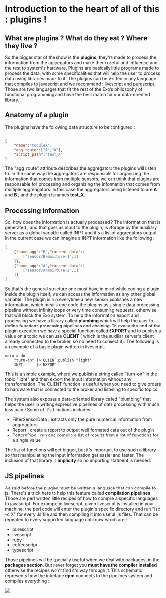 # Introduction to the heart of all of this : plugins !


## What are plugins ? What do they eat ? Where they live ? 

So the bigger star of the show is the **plugins**, they're made to process the information from the aggregators
and make them useful and influence and the rest to system's hardware. 
Plugins are basically little programs made to process the data, with some specificalities that will help the user
to process data using libraries made to it. The plugins can be written in any language that compiles to javascript
and we recommend : livescript and purescript. Those are two languages that fit the rest of the Exo's philosophy of
functional programming and have the best match for our data-oriented library. 

## Anatomy of a plugin 

The plugins have the following data structure to be configured : 

```json

{
	"name":"moduleX",
	"agg_route":["A","B"],
	"script_path":"test_X"
}

```

The "agg_route" attribute describes the aggregators the plugins will listen to. In the same way the aggregators
are responsible for organizing the information that comes from multiple sensors, we can think that plugins are responsable
for processing and organizing the information that comes from multiple aggreagators. In this case the aggregators 
being listened to are **A** and **B** , and the plugin is names **test_X**. 


## Processing information 

So, how does the information is actually processed ? The information that is generated , and that goes as input to the 
plugin, is storage by the auxiliary server as a global variable called INPT and it's a list of aggregators output. In 
the current case we can imagine a INPT information like the following : 

```json 
[
	{"name_agg":"B","current_data":[
		["sensor/B/moisture-1",1]
	]},
	{"name_agg":"A","current_data":[
		["sensor/A/moisture-2",1]
	]}
]
```

So that's the general structure one must have in mind while coding a plugin. Inside the plugin itself, we can access
the information as any other global variable. 
The plugin is run everytime a new sensor publishes a new information, which means one code the plugins as a single 
data processing pipeline without infinity loops or very time consuming requests, otherwise that will block the Exo
system. 
To help the information export and processing we have a library called **plumbing** which will help the user to define
functions processing pipelines and chaining. To evoke the end of the plugin execution we have a special function called
**EXPORT** and to publish a value on a topic we can use **CLIENT** ( which is the auxiliar server's client already 
connected to the broker, so no need to connect it). The following is an example of a basic plugin written in livescript.

```ls
main = do 
	"turn-on" |> CLIENT.publish "light"
	INPT	  |> EXPORT 
```

This is a simple example, where we publish a string called "turn-on" in the topic "light" and then export the 
input information without any transformation. The CLIENT function is useful when you need to give orders to hardware 
that is connected to the broker and listening to specific topics. 

The system also exposes a data-oriented library called "plumbing" that helps the user in writing expressive
pipelines of data processing with much less pain ! Some of it's functions includes :

* FilterSensorData : extracts only the pure numerical information from aggreagtors
* Report : create a report to output well formated data out of the plugin 
* PatternPipe : run and compile a list of results from a list of functions for a single value 

The list of functions will get bigger, but it's important to use such a library so that manipulating
the input information get easier and faster. The inclusion of that library is **implicity** so no 
importing statment is needed. 

## JS pipelines 

As said before the plugins must be written a language that can compile to js. There's a trick here to help this feature
called **compilation pipelines**. Those are perl written little recipes of how to compile a specific languages to 
javascript. For example in livescript, given livescript is installed in your machine, the perl code will enter 
the plugin's specific directory and run "lsc -c X" for every .ls file and then compiling it into useful .js files. 
That can be repeated to every supported language until now which are : 

* purescript 
* livescript
* ruby 
* coffeescript
* typescript

Those pipelines will be specially useful when we deal with packages, in the **packages section**.
But never forget you **must have the compiler installed** otherwise the recipes won't find it's way through it. 
This schematic represents how the interface **epm** connects to the pipelines system and compiles everything : 

<img src="./resources/pipelines-scheme.png">
